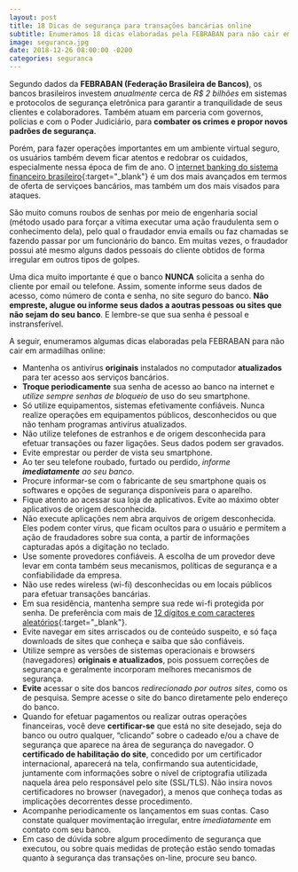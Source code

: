 ```yaml
---
layout: post
title: 18 Dicas de segurança para transações bancárias online
subtitle: Enumeramos 18 dicas elaboradas pela FEBRABAN para não cair em armadilhas online para transações bancárias
image: seguranca.jpg
date: 2018-12-26 08:00:00 -0200
categories: seguranca
---
```


Segundo dados da **FEBRABAN (Federação Brasileira de Bancos)**, os bancos brasileiros investem *anualmente* cerca de *R$ 2 bilhões* em sistemas e protocolos de segurança eletrônica para garantir a tranquilidade de seus clientes e colaboradores. Também atuam em parceria com governos, polícias e com o Poder Judiciário, para **combater os crimes e propor novos padrões de segurança**.

Porém, para fazer operações importantes em um ambiente virtual seguro, os usuários também devem ficar atentos e redobrar os cuidados, especialmente nessa época de fim de ano. O [internet banking do sistema financeiro brasileiro](https://www.itforum365.com.br/gestao/ate-2019-metade-das-operacoes-bancarias-sera-feita-on-line){:target="_blank"} é um dos mais avançados em termos de oferta de serviçoes bancários, mas também um dos mais visados para ataques.

São muito comuns roubos de senhas por meio de engenharia social (método usado para forçar a vítima executar uma ação fraudulenta sem o conhecimento dela), pelo qual o fraudador envia emails ou faz chamadas se fazendo passar por um funcionário do banco. Em muitas vezes, o fraudador possui até mesmo alguns dados pessoais do cliente obtidos de forma irregular em outros tipos de golpes.

Uma dica muito importante é que o banco **NUNCA** solicita a senha do cliente por email ou telefone. Assim, somente informe seus dados de acesso, como número de conta e senha, no site seguro do banco. **Não empreste, alugue ou informe seus dados a aoutras pessoas ou sites que não sejam do seu banco**. E lembre-se que sua senha é pessoal e instransferível.

A seguir, enumeramos algumas dicas elaboradas pela FEBRABAN para não cair em armadilhas online:

- Mantenha os antivírus **originais** instalados no computador **atualizados** para ter acesso aos serviços bancários.
- **Troque periodicamente** sua senha de acesso ao banco na internet e *utilize sempre senhas de bloqueio* de uso do seu smartphone.
- Só utilize equipamentos, sistemas efetivamente confiáveis. Nunca realize operações em equipamentos públicos, desconhecidos ou que não tenham programas antivírus atualizados.
- Não utilize telefones de estranhos e de origem desconhecida para efetuar transações ou fazer ligações. Seus dados podem ser gravados.
- Evite emprestar ou perder de vista seu smartphone.
- Ao ter seu telefone roubado, furtado ou perdido, *informe **imediatamente** ao seu banco*.
- Procure informar-se com o fabricante de seu smartphone quais os softwares e opções de segurança disponíveis para o aparelho.
- Fique atento ao acessar sua loja de aplicativos. Evite ao máximo obter aplicativos de origem desconhecida.
- Não execute aplicações nem abra arquivos de origem desconhecida. Eles podem conter vírus, que ficam ocultos para o usuário e permitem a ação de fraudadores sobre sua conta, a partir de informações capturadas após a digitação no teclado.
- Use somente provedores confiáveis. A escolha de um provedor deve levar em conta também seus mecanismos, políticas de segurança e a confiabilidade da empresa.
- Não use redes wireless (wi-fi) desconhecidas ou em locais públicos para efetuar transações bancárias.
- Em sua residência, mantenha sempre sua rede wi-fi protegida por senha. De preferência com mais de [12 dígitos e com caracteres aleatórios](http://g1.globo.com/tecnologia/blog/seguranca-digital/post/quanto-tempo-um-computador-precisa-para-quebrar-sua-senha.html){:target="_blank"}.
- Evite navegar em sites arriscados ou de conteúdo suspeito, e só faça downloads de sites que conheça e saiba que são confiáveis.
- Utilize sempre as versões de sistemas operacionais e browsers (navegadores) **originais e atualizados**, pois possuem correções de segurança e geralmente incorporam melhores mecanismos de segurança.
- **Evite** acessar o site dos bancos *redirecionado por outros sites*, como os de pesquisa. Sempre acesse o site do banco diretamente pelo endereço do banco.
- Quando for efetuar pagamentos ou realizar outras operações financeiras, você deve **certificar-se** que está no site desejado, seja do banco ou outro qualquer, “clicando” sobre o cadeado e/ou a chave de segurança que aparece na área de segurança do navegador. O **certificado de habilitação do site**, concedido por um certificador internacional, aparecerá na tela, confirmando sua autenticidade, juntamente com informações sobre o nível de criptografia utilizada naquela área pelo responsável pelo site (SSL/TLS). Não insira novos certificadores no browser (navegador), a menos que conheça todas as implicações decorrentes desse procedimento.
- Acompanhe periodicamente os lançamentos em suas contas. Caso constate qualquer movimentação irregular, entre *imediatamente* em contato com seu banco.
- Em caso de dúvida sobre algum procedimento de segurança que executou, ou sobre quais medidas de proteção estão sendo tomadas quanto à segurança das transações on-line, procure seu banco.
